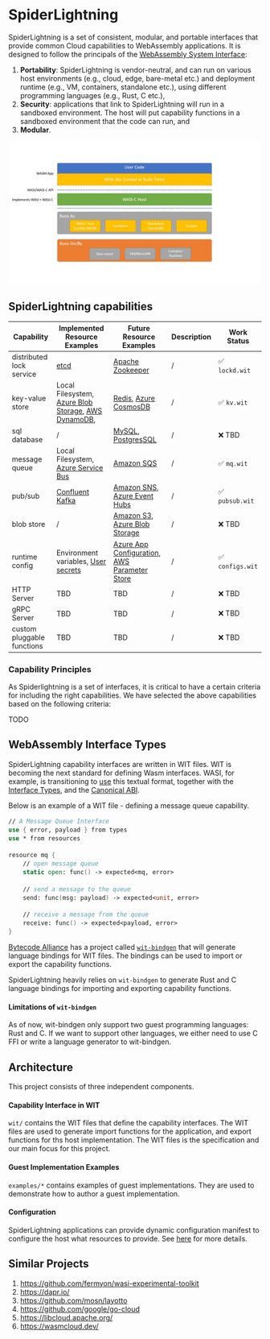 # SpiderLightning

SpiderLightning is a set of consistent, modular, and portable interfaces that provide common Cloud capabilities to WebAssembly applications. It is designed to follow the principals of the [WebAssembly System Interface](https://wasi.dev/):
1. **Portability**: SpiderLightning is vendor-neutral, and can run on various host environments (e.g., cloud, edge, bare-metal etc.) and deployment runtime (e.g., VM, containers, standalone etc.), using different programming languages (e.g., Rust, C etc.),
2. **Security**: applications that link to SpiderLightning will run in a sandboxed environment. The host will put capability functions in a sandboxed environment that the code can run, and
3. **Modular**.

![Diagram](./images/primer0.jpg)


## SpiderLightning capabilities

| Capability | Implemented Resource Examples | Future Resource Examples | Description | Work Status |
| - | - | - | - | - |
| distributed lock service | [etcd](https://etcd.io/) | [Apache Zookeeper](https://zookeeper.apache.org/) | / | ✅ `lockd.wit` |
| key-value store | Local Filesystem, [Azure Blob Storage](https://azure.microsoft.com/services/storage/blobs), [AWS DynamoDB](https://aws.amazon.com/dynamodb/), | [Redis](https://redis.io/), [Azure CosmosDB](https://azure.microsoft.com/en-us/services/cosmos-db/) | / | ✅ `kv.wit` |
| sql database | / | [MySQL](https://www.mysql.com/), [PostgresSQL](https://www.postgresql.org/) | / | ❌ TBD |
| message queue | Local Filesystem, [Azure Service Bus](https://azure.microsoft.com/services/service-bus/)| [Amazon SQS](https://aws.amazon.com/sqs/) | / | ✅ `mq.wit` |
| pub/sub | [Confluent Kafka](https://kafka.apache.org/) | [Amazon SNS](https://aws.amazon.com/sns/), [Azure Event Hubs](https://azure.microsoft.com/services/event-hubs/) | / | ✅ `pubsub.wit` |
| blob store | / | [Amazon S3](https://aws.amazon.com/s3/), [Azure Blob Storage](https://azure.microsoft.com/services/storage/blobs)| / | ❌ TBD |
| runtime config | Environment variables, [User secrets](https://docs.microsoft.com/en-us/aspnet/core/security/app-secrets?view=aspnetcore-6.0&tabs=windows) | [Azure App Configuration](https://docs.microsoft.com/en-us/azure/azure-app-configuration/), [AWS Parameter Store](https://docs.aws.amazon.com/systems-manager/latest/userguide/systems-manager-parameter-store.html) | / | ✅ `configs.wit` |
| HTTP Server | TBD | TBD | / | ❌ TBD |
| gRPC Server | TBD | TBD | / | ❌ TBD |
| custom pluggable functions | TBD | TBD| / | ❌ TBD |

### Capability Principles
As Spiderlightning is a set of interfaces, it is critical to have a certain criteria for including the right capabilities. We have selected the above capabilities based on the following criteria:

TODO

## WebAssembly Interface Types
SpiderLightning capability interfaces are written in WIT files. WIT is becoming the next standard for defining Wasm interfaces. WASI, for example, is transitioning to [use](https://github.com/bytecodealliance/wit-bindgen/blob/32e63116d469d8046727fae3c1333a7d35d0c5d3/tests/codegen/wasi-next/wasi_next.wit) this textual format, together with the [Interface Types](https://github.com/WebAssembly/interface-types/blob/main/proposals/interface-types/Explainer.md), and the [Canonical ABI](https://github.com/WebAssembly/interface-types/pull/140). 

Below is an example of a WIT file - defining a message queue capability.
```fsharp
// A Message Queue Interface
use { error, payload } from types
use * from resources

resource mq {
    // open message queue
    static open: func() -> expected<mq, error>

    // send a message to the queue
    send: func(msg: payload) -> expected<unit, error> 

    // receive a message from the queue
    receive: func() -> expected<payload, error>
}
```

[Bytecode Alliance](https://bytecodealliance.org/) has a project called [`wit-bindgen`](https://github.com/bytecodealliance/wit-bindgen) that will generate language bindings for WIT files. The bindings can be used to import or export the capability functions.

SpiderLightning heavily relies on `wit-bindgen` to generate Rust and C language bindings for importing and exporting capability functions. 

#### Limitations of `wit-bindgen`
As of now, wit-bindgen only support two guest programming languages: Rust and C. If we want to support other languages, we either need to use C FFI or write a language generator to wit-bindgen.

## Architecture

This project consists of three independent components.

#### Capability Interface in WIT

`wit/` contains the WIT files that define the capability interfaces. The WIT files are used to generate import functions for the application, and export functions for ths host implementation. The WIT files is the specification and our main focus for this project. 

#### Guest Implementation Examples

`examples/*` contains examples of guest implementations. They are used to demonstrate how to author a guest implementation.

#### Configuration

SpiderLightning applications can provide dynamic configuration manifest to configure the host what resources to provide. See [here](https://github.com/deislabs/spiderlightning/issues/23) for more details.


## Similar Projects
1. https://github.com/fermyon/wasi-experimental-toolkit
2. https://dapr.io/
3. https://github.com/mosn/layotto
4. https://github.com/google/go-cloud
5. https://libcloud.apache.org/
6. https://wasmcloud.dev/
